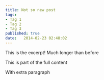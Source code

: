 ```yaml
---
title: Not so new post
tags:
- Tag 1
- Tag 2
- Tag 3
published: true
date:   2014-02-23 02:48:02
---
```

This is the excerpt! Much longer than before

This is part of the full content

With extra paragraph
